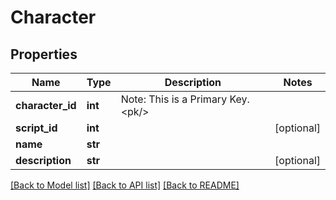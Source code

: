 # Character

## Properties
Name | Type | Description | Notes
------------ | ------------- | ------------- | -------------
**character_id** | **int** | Note: This is a Primary Key.&lt;pk/&gt; | 
**script_id** | **int** |  | [optional] 
**name** | **str** |  | 
**description** | **str** |  | [optional] 

[[Back to Model list]](../README.md#documentation-for-models) [[Back to API list]](../README.md#documentation-for-api-endpoints) [[Back to README]](../README.md)

